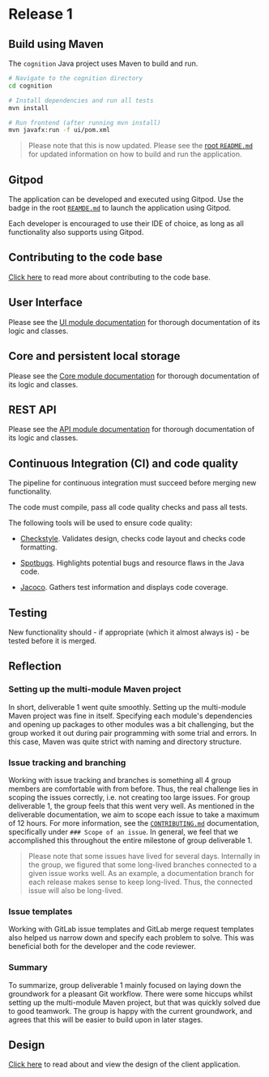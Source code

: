 # Release 1

## Build using Maven

The `cognition` Java project uses Maven to build and run.

```sh
# Navigate to the cognition directory
cd cognition

# Install dependencies and run all tests
mvn install

# Run frontend (after running mvn install)
mvn javafx:run -f ui/pom.xml
```

> Please note that this is now updated. Please see the [root `README.md`](../../README.md) for updated information on how to build and run the application.

## Gitpod

The application can be developed and executed using Gitpod. Use the badge in the root [`REAMDE.md`](../../README.md) to
launch the application using Gitpod.

Each developer is encouraged to use their IDE of choice, as long as all functionality also supports using Gitpod.

## Contributing to the code base

[Click here](../../CONTRIBUTING.md) to read more about contributing to the code base.

## User Interface

Please see the [UI module documentation](../../cognition/ui/README.md) for thorough documentation of its logic and
classes.

## Core and persistent local storage

Please see the [Core module documentation](../../cognition/core/README.md) for thorough documentation of its logic and
classes.

## REST API

Please see the [API module documentation](../../cognition/api/README.md) for thorough documentation of its logic and
classes.

## Continuous Integration (CI) and code quality

The pipeline for continuous integration must succeed before merging new functionality.

The code must compile, pass all code quality checks and pass all tests.

The following tools will be used to ensure code quality:

- [Checkstyle](https://checkstyle.sourceforge.io). Validates design, checks code layout and checks code formatting.

- [Spotbugs](https://spotbugs.github.io/). Highlights potential bugs and resource flaws in the Java code.

- [Jacoco](https://www.jacoco.org/jacoco/). Gathers test information and displays code coverage.

## Testing

New functionality should - if appropriate (which it almost always is) - be tested before it is merged.

## Reflection

### Setting up the multi-module Maven project

In short, deliverable 1 went quite smoothly. Setting up the multi-module Maven project was fine in itself. Specifying
each module's dependencies and opening up packages to other modules was a bit challenging, but the group worked it out
during pair programming with some trial and errors. In this case, Maven was quite strict with naming and directory
structure.

### Issue tracking and branching

Working with issue tracking and branches is something all 4 group members are comfortable with from before. Thus, the
real challenge lies in scoping the issues correctly, i.e. not creating too large issues. For group deliverable 1, the
group feels that this went very well. As mentioned in the deliverable documentation, we aim to scope each issue to take
a maximum of 12 hours. For more information, see the [`CONTRIBUTING.md`](../../CONTRIBUTING.md) documentation,
specifically under `### Scope of an issue`. In general, we feel that we accomplished this throughout the entire
milestone of group deliverable 1.

> Please note that some issues have lived for several days. Internally in the group, we figured that some long-lived branches connected to a given issue works well. As an example, a documentation branch for each release makes sense to keep long-lived. Thus, the connected issue will also be long-lived.

### Issue templates

Working with GitLab issue templates and GitLab merge request templates also helped us narrow down and specify each
problem to solve. This was beneficial both for the developer and the code reviewer.

### Summary

To summarize, group deliverable 1 mainly focused on laying down the groundwork for a pleasant Git workflow. There were
some hiccups whilst setting up the multi-module Maven project, but that was quickly solved due to good teamwork. The
group is happy with the current groundwork, and agrees that this will be easier to build upon in later stages.

## Design

[Click here](../design/README.md) to read about and view the design of the client application. 